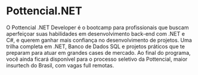 # Pottencial.NET
O Pottencial .NET Developer é o bootcamp para profissionais que buscam aperfeiçoar suas habilidades em desenvolvimento back-end com .NET e C#, e querem ganhar mais confiança no desenvolvimento de projetos. Uma trilha completa em .NET, Banco de Dados SQL e projetos práticos que te preparam para atuar em grandes cases de mercado. Ao final do programa, você ainda ficará disponível para o processo seletivo da Pottencial, maior insurtech do Brasil, com vagas full remotas.
